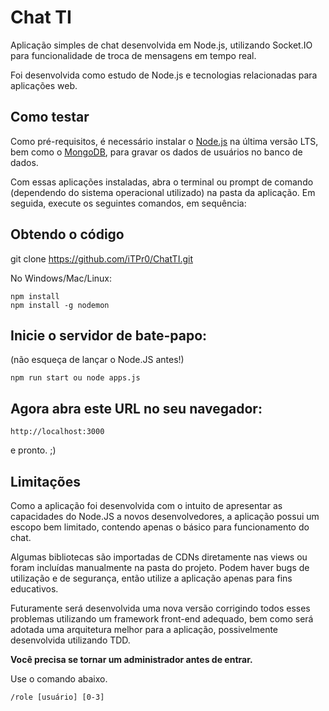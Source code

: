 # Chat TI

Aplicação simples de chat desenvolvida em Node.js, utilizando Socket.IO para funcionalidade de troca de mensagens em tempo real.

Foi desenvolvida como estudo de Node.js e tecnologias relacionadas para aplicações web.

## Como testar

Como pré-requisitos, é necessário instalar o [Node.js](https://nodejs.org/en/download/) na última versão LTS, bem como o [MongoDB](https://www.mongodb.com/), para gravar os dados de usuários no banco de dados.

Com essas aplicações instaladas, abra o terminal ou prompt de comando (dependendo do sistema operacional utilizado) na pasta da aplicação. Em seguida, execute os seguintes comandos, em sequência:

## Obtendo o código
git clone https://github.com/iTPr0/ChatTI.git

No Windows/Mac/Linux:
```
npm install
npm install -g nodemon
```

## Inicie o servidor de bate-papo:
(não esqueça de lançar o Node.JS antes!)
```
npm run start ou node apps.js
```
## Agora abra este URL no seu navegador:
```
http://localhost:3000
```
e pronto. ;)

## Limitações

Como a aplicação foi desenvolvida com o intuito de apresentar as capacidades do Node.JS a novos desenvolvedores, a aplicação possui um escopo bem limitado, contendo apenas o básico para funcionamento do chat.

Algumas bibliotecas são importadas de CDNs diretamente nas views ou foram incluídas manualmente na pasta do projeto. Podem haver bugs de utilização e de segurança, então utilize a aplicação apenas para fins educativos.

Futuramente será desenvolvida uma nova versão corrigindo todos esses problemas utilizando um framework front-end adequado, bem como será adotada uma arquitetura melhor para a aplicação, possivelmente desenvolvida utilizando TDD.

**Você precisa se tornar um administrador antes de entrar.**

Use o comando abaixo.
```
/role [usuário] [0-3]
```
